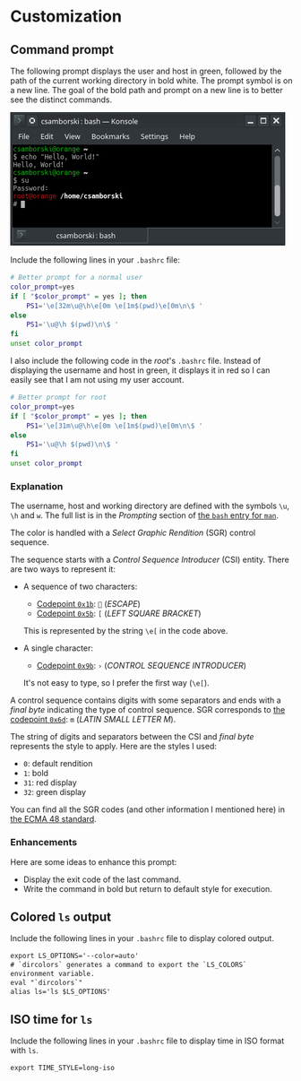 # Customization

## Command prompt

The following prompt displays the user and host in green, followed by the path of the current
working directory in bold white. The prompt symbol is on a new line.
The goal of the bold path and prompt on a new line is to better see the distinct commands.

![Prompt style](./prompt.png)

Include the following lines in your `.bashrc` file:

```bash
# Better prompt for a normal user
color_prompt=yes
if [ "$color_prompt" = yes ]; then
    PS1='\e[32m\u@\h\e[0m \e[1m$(pwd)\e[0m\n\$ '
else
    PS1='\u@\h $(pwd)\n\$ '
fi
unset color_prompt
```

I also include the following code in the _root_'s `.bashrc` file. Instead of displaying the
username and host in green, it displays it in red so I can easily see that I am not using my
user account.

```bash
# Better prompt for root
color_prompt=yes
if [ "$color_prompt" = yes ]; then
    PS1='\e[31m\u@\h\e[0m \e[1m$(pwd)\e[0m\n\$ '
else
    PS1='\u@\h $(pwd)\n\$ '
fi
unset color_prompt
```

### Explanation

The username, host and working directory are defined with the symbols `\u`, `\h` and `w`.
The full list is in the _Prompting_ section of [the `bash` entry for `man`][man-bash].

The color is handled with a _Select Graphic Rendition_ (SGR) control sequence.

The sequence starts with a _Control Sequence Introducer_ (CSI) entity. There are two ways to
represent it:

- A sequence of two characters:
  - [Codepoint `0x1b`][unicode-1b]: `` (_ESCAPE_)
  - [Codepoint `0x5b`][unicode-5b]: `[` (_LEFT SQUARE BRACKET_)
  
  This is represented by the string `\e[` in the code above.

- A single character:
  - [Codepoint `0x9b`][unicode-9b]: `›` (_CONTROL SEQUENCE INTRODUCER_)
  
  It's not easy to type, so I prefer the first way (`\e[`).

A control sequence contains digits with some separators and ends with a _final byte_ indicating the
type of control sequence. SGR corresponds to [the codepoint `0x6d`][unicode-6d]: `m` (_LATIN SMALL
LETTER M_).

The string of digits and separators between the CSI and _final byte_ represents the style to apply.
Here are the styles I used:

- `0`: default rendition
- `1`: bold
- `31`: red display
- `32`: green display

You can find all the SGR codes (and other information I mentioned here) in
[the ECMA 48 standard][ecma-48-select-graphic-rendition].

### Enhancements

Here are some ideas to enhance this prompt:
- Display the exit code of the last command.
- Write the command in bold but return to default style for execution.

## Colored `ls` output

Include the following lines in your `.bashrc` file to display colored output.

```shell
export LS_OPTIONS='--color=auto'
# `dircolors` generates a command to export the `LS_COLORS` environment variable.
eval "`dircolors`"
alias ls='ls $LS_OPTIONS'
```

## ISO time for `ls`

Include the following lines in your `.bashrc` file to display time in ISO format with `ls`.

```shell
export TIME_STYLE=long-iso
```


[unicode-1b]: http://www.fileformat.info/info/unicode/char/1b/index.htm
[unicode-5b]: http://www.fileformat.info/info/unicode/char/5b/index.htm
[unicode-6d]: http://www.fileformat.info/info/unicode/char/6d/index.htm
[unicode-9b]: http://www.fileformat.info/info/unicode/char/9b/index.htm
[man-bash]: https://linux.die.net/man/1/bash
[ecma-48-select-graphic-rendition]: http://www.ecma-international.org/publications/files/ECMA-ST/Ecma-048.pdf#page=75
